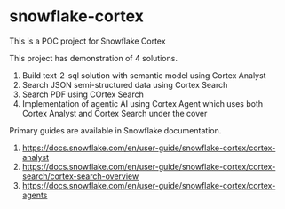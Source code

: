 # snowflake-cortex
This is a POC project for Snowflake Cortex

This project has demonstration of 4 solutions.
1. Build text-2-sql solution with semantic model using Cortex Analyst
2. Search JSON semi-structured data using Cortex Search
3. Search PDF using COrtex Search
4. Implementation of agentic AI using Cortex Agent which uses both Cortex Analyst and Cortex Search under the cover

Primary guides are available in Snowflake documentation.
1. https://docs.snowflake.com/en/user-guide/snowflake-cortex/cortex-analyst
2. https://docs.snowflake.com/en/user-guide/snowflake-cortex/cortex-search/cortex-search-overview
3. https://docs.snowflake.com/en/user-guide/snowflake-cortex/cortex-agents
